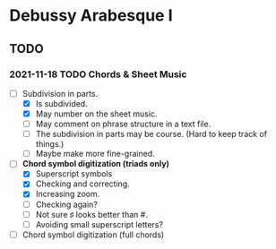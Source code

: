 Debussy Arabesque I
===================

TODO
----

### 2021-11-18 TODO Chords & Sheet Music

- [ ] Subdivision in parts.
    - [x] Is subdivided.
    - [x] May number on the sheet music.
    - [ ] May comment on phrase structure in a text file.
    - [ ] The subdivision in parts may be course. (Hard to keep track of things.)
    - [ ] Maybe make more fine-grained.
- [ ] __Chord symbol digitization (triads only)__
    - [x] Superscript symbols
    - [x] Checking and correcting.
    - [x] Increasing zoom.
    - [ ] Checking again?
    - [ ] Not sure ♯ looks better than #.
    - [ ] Avoiding small superscript letters?
- [ ] Chord symbol digitization (full chords)
